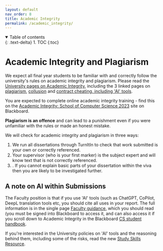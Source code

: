 ```yaml
---
layout: default
nav_order: 8
title: Academic Integrity
permalink: /academic_integrity/
---
```


<details open markdown="block">
<summary>
Table of contents
</summary>
{: .text-delta}
1. TOC
{:toc}
</details>


# Academic Integrity and Plagiarism

We expect all final year students to be familiar with and correctly follow the university's rules on academic integrity and plagiarism.  Please read the [University pages on Academic Integrity](https://www.bristol.ac.uk/students/support/academic-advice/academic-integrity/), including the 3 linked pages on [plagiarism](https://www.bristol.ac.uk/students/support/academic-advice/academic-integrity/plagiarism/), [collusion](https://www.bristol.ac.uk/students/support/academic-advice/academic-integrity/collusion/) and [contract cheating, including 'AI' tools](https://www.bristol.ac.uk/students/support/academic-advice/academic-integrity/contract-cheating/).

You are expected to complete online academic integrity training - find this on the [Academic Integrity: School of Computer Science 2023](https://www.ole.bris.ac.uk/webapps/blackboard/content/listContentEditable.jsp?content_id=_8261184_1&course_id=_258488_1) site on Blackboard.

**Plagiarism is an offence** and can lead to a punishment even if you were unfamiliar with the rules or made an honest mistake.

We will check for academic integrity and plagiarism in three ways:
1. We run all dissertations through TurnItIn to check that work submitted is your own or correctly referenced.
2. Your supervisor (who is your first marker) is the subject expert and will know text that is not correctly referenced.
3. . If you cannot explain basic parts of your dissertation within the viva then you are likely to be investigated further.


## A note on AI within Submissions

The Faculty position is that if you use 'AI' tools (such as ChatGPT, CoPilot, DeepL translation tools etc, you should cite all uses in your report.  The full information is in the single page [Faculty guidance](https://www.ole.bris.ac.uk/bbcswebdav/pid-8241705-dt-content-rid-48627612_3/xid-48627612_3), which you should read (you must be signed into Blackboard to access it, and can also access it if you scroll down to Academic Integrity in the Blackboard [CS student handbook](https://www.ole.bris.ac.uk/webapps/blackboard/content/listContentEditable.jsp?content_id=_8241665_1&course_id=_258444_1&content_id=_8241705_1#).

If you're interested in the University policies on 'AI' tools and the reasoning behind them, including some of the risks, read the new [Study Skills Resource](https://www.ole.bris.ac.uk/bbcswebdav/pid-8037204-dt-content-rid-46594374_2/courses/Study_Skills/using-ai-at-university/index.html). 
